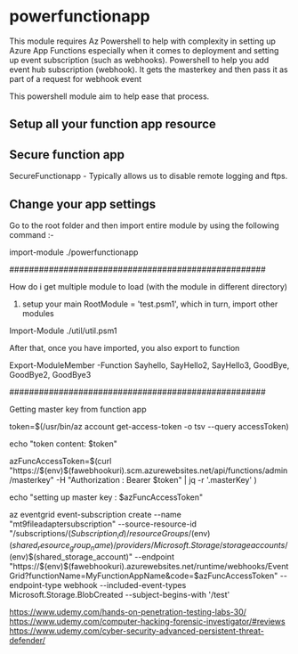 # powerfunctionapp

This module requires Az Powershell to help with complexity in setting up Azure App Functions especially when it comes to deployment and setting up event subscription (such as webhooks). Powershell to help you add event hub subscription (webhook). It gets the masterkey and then pass it as part of a request for webhook event

This powershell module aim to help ease that process. 

## Setup all your function app resource

## Secure function app 

SecureFunctionapp - Typically allows us to disable remote logging and ftps. 

## Change your app settings 




Go to the root folder and then import entire module by using the following command :- 

import-module ./powerfunctionapp


####################################################


How do i get multiple module to load (with the module in different directory)

1. setup your main RootModule = 'test.psm1', which in turn, import other modules 

Import-Module ./util/util.psm1

After that, once you have imported, you also export to function 

Export-ModuleMember -Function Sayhello, SayHello2, SayHello3, GoodBye, GoodBye2, GoodBye3

####################################################


Getting master key from function app 

token=$(/usr/bin/az account get-access-token -o tsv --query accessToken)

echo "token content: $token"

azFuncAccessToken=$(curl "https://$(env)$(fawebhookuri).scm.azurewebsites.net/api/functions/admin/masterkey" -H "Authorization : Bearer $token"  | jq -r  '.masterKey' )

echo "setting up master key : $azFuncAccessToken"

az eventgrid event-subscription create --name "mt9fileadaptersubscription" --source-resource-id "/subscriptions/$(Subscription_id)/resourceGroups/$(env)$(shared_resource_group_name)/providers/Microsoft.Storage/storageaccounts/$(env)$(shared_storage_account)" --endpoint  "https://$(env)$(fawebhookuri).azurewebsites.net/runtime/webhooks/EventGrid?functionName=MyFunctionAppName&code=$azFuncAccessToken" --endpoint-type webhook  --included-event-types Microsoft.Storage.BlobCreated  --subject-begins-with '/test'




https://www.udemy.com/hands-on-penetration-testing-labs-30/
https://www.udemy.com/computer-hacking-forensic-investigator/#reviews
https://www.udemy.com/cyber-security-advanced-persistent-threat-defender/




